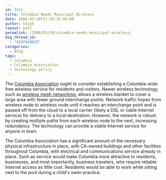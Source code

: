 ```yaml
---
id: 3141
title: Columbia Needs Municipal Wireless
date: 2008-03-10T22:56:12-04:00
author: k3jph
layout: post
permalink: /2008/03/10/columbia-needs-municipal-wireless/
dsq_thread_id:
  - "4247429625"
categories:
  - Blog
tags:
  - Columbia
  - Columbia Association
  - technology policy
---
```

The [Columbia Association](http://www.columbiaassociation.com) ought to consider establishing a Columbia-wide free wireless service for residents and visitors.  Newer wireless technology, such as [wireless mesh networking](http://en.wikipedia.org/wiki/Wireless_mesh_network), allows a wireless blanket to cover a large area with fewer ground interchange points.  Network traffic hopes from wireless node to wireless node until it reaches an interchange point and is passed off from the cloud to a local carrier (likely a DSL or cable Internet service) for delivery to a local destination.  However, the network is robust by creating multiple paths from each wireless node to the next, increasing redundancy.  The technology can provide a viable Internet service for anyone in town.

The Columbia Association has a significant amount of the necessary physical infrastructure in place, with CA-owned buildings and other facilities throughout Columbia, with electrical and communications service already in place.  Such as service would make Columbia more attractive to residents, businesses, and most importantly, business travelers, who require reliable Internet access as little cost.  Residents would be able to work while sitting next to the pool during a child's swim practice.  
